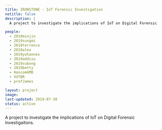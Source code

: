 ```yaml
---
title: IRONSTONE - IoT Forensic Investigation
notitle: false
description: |
  A project to investigate the implications of IoT on Digital Forensic Investigaitons.

people:
  - 2018minjin
  - 2019sungmi
  - 2018terrence
  - 2018alex
  - 2019yohannes
  - 2019addisu
  - 2019subong
  - 2019betty
  - HancomGMD
  - VUTBR
  - profJames

layout: project
image:
last-updated: 2019-07-30
status: active
---
```


A project to investigate the implications of IoT on Digital Forensic Investigaitons.
